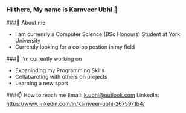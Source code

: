 ### Hi there, My name is Karnveer Ubhi 👋

###👋 About me
- I am currenrly a Computer Science (BSc Honours) Student at York University
- Currently looking for a co-op postion in my field

###🔭 I’m currently working on
- Expaninding my Programming Skills
- Collabaroting with others on projects
- Learning a new sport

###📫 How to reach me
Email: k.ubhi@outlook.com
LinkedIn: https://www.linkedin.com/in/karnveer-ubhi-2675971b4/

<!--
**Karnveer-Ubhi/Karnveer-Ubhi** is a ✨ _special_ ✨ repository because its `README.md` (this file) appears on your GitHub profile.

Here are some ideas to get you started:

- 🔭 I’m currently working on ...
- 🌱 I’m currently learning ...
- 👯 I’m looking to collaborate on ...
- 🤔 I’m looking for help with ...
- 💬 Ask me about ...
- 📫 How to reach me: ...
- 😄 Pronouns: ...
- ⚡ Fun fact: ...
-->
